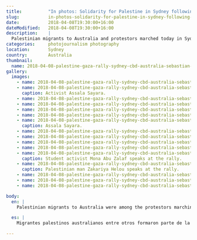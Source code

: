 ```yaml
---
title:          "In photos: Solidarity for Palestine in Sydney following deaths in Gaza"
slug:           in-photos-solidarity-for-palestine-in-sydney-following-deaths-in-gaza
date:           2018-04-08T19:30:00+16:00
dateModified:   2018-04-08T19:30:00+16:00
description:    |
  Palestinian migrants to Australia and protestors marched today in Sydney's centre in solidarity with the people of Palestine, after injuries and deaths at protests in Gaza this week.
categories:     photojournalism photography
location:       Sydney
country:        Australia
thumbnail:
  name: 2018-04-08-palestine-gaza-rally-sydney-cbd-australia-sebastian-reategui-10
gallery:
  images:
    - name: 2018-04-08-palestine-gaza-rally-sydney-cbd-australia-sebastian-reategui-1
    - name: 2018-04-08-palestine-gaza-rally-sydney-cbd-australia-sebastian-reategui-7
      caption: Activist Assala Sayara.
    - name: 2018-04-08-palestine-gaza-rally-sydney-cbd-australia-sebastian-reategui-8
    - name: 2018-04-08-palestine-gaza-rally-sydney-cbd-australia-sebastian-reategui-9
    - name: 2018-04-08-palestine-gaza-rally-sydney-cbd-australia-sebastian-reategui-10
    - name: 2018-04-08-palestine-gaza-rally-sydney-cbd-australia-sebastian-reategui-11
    - name: 2018-04-08-palestine-gaza-rally-sydney-cbd-australia-sebastian-reategui-12
      caption: Assala Sayara.
    - name: 2018-04-08-palestine-gaza-rally-sydney-cbd-australia-sebastian-reategui-13
    - name: 2018-04-08-palestine-gaza-rally-sydney-cbd-australia-sebastian-reategui-15
    - name: 2018-04-08-palestine-gaza-rally-sydney-cbd-australia-sebastian-reategui-16
    - name: 2018-04-08-palestine-gaza-rally-sydney-cbd-australia-sebastian-reategui-17
    - name: 2018-04-08-palestine-gaza-rally-sydney-cbd-australia-sebastian-reategui-5
      caption: Student activist Mona Abu Zalaf speaks at the rally.
    - name: 2018-04-08-palestine-gaza-rally-sydney-cbd-australia-sebastian-reategui-6
      caption: Palestinian man Zakariya Helou speaks at the rally.
    - name: 2018-04-08-palestine-gaza-rally-sydney-cbd-australia-sebastian-reategui-3
    - name: 2018-04-08-palestine-gaza-rally-sydney-cbd-australia-sebastian-reategui-4
    - name: 2018-04-08-palestine-gaza-rally-sydney-cbd-australia-sebastian-reategui-14

body:
  en: |
    Palestinian migrants to Australia were among the protestors marching today in Sydney's CBD in solidarity with the people of Palestine, following deaths and injuries in protests in Gaza in the last week. Supporters lined streets from Town Hall through the Pitt Street Mall shopping district toward the U.S. Consulate in Martin Place.

  es: |
    Migrantes palestinos australianos entre otros formaron parte de la manifestación de hoy en el centro de Sídney, como muestra de solidaridad con la gente palestina tras heridos y muertos en manifestaciones políticas en Gaza durante la semana pasada. Los manifestantes colmaron unas calles desde el ayuntamiento Town Hall a través del distrito comercial Pitt Street Mall hacia el último destino, el consulado estadounidense.

---
```

